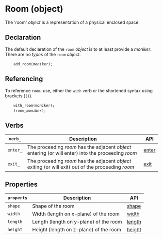 # Room (object)
The 'room' *object* is a representation of a physical enclosed space.

<a name="declaration"></a>
## Declaration
The default declaration of the `room` *object* is to at least provide a *moniker*. There are no *types* of the `room` *object*.

&nbsp;&nbsp;&nbsp;&nbsp;&nbsp;&nbsp; `add_room(`*`moniker`*`);`

<a name="referencing"></a>
## Referencing
To reference `room`, use, either the `with` verb or the shortened syntax using brackets (`()`).

&nbsp;&nbsp;&nbsp;&nbsp;&nbsp;&nbsp; `with_room(`*`moniker`*`);`<br>
&nbsp;&nbsp;&nbsp;&nbsp;&nbsp;&nbsp; `(`*`room_moniker`*`);`

<a name="verbs"></a>
## Verbs

| `verb_` | Description | API |
| --- | --- | --- |
| <a name="enter"></a> `enter_` | The proceeding *room* has the adjacent *object* entering (or will enter) into the proceeding *room* | [enter](../verb/enter.md#room) |
| <a name="exit"></a> `exit_` | The proceeding *room* has the adjacent *object* exiting (or will exit) out of the proceeding *room* | [exit](../verb/exit.md#room) |


<a name="properties"></a>
## Properties

| `property` | Description | API |
| --- | --- | --- |
| <a name="shape"></a> `shape` | Shape of the room | [shape](../../metaphysic/funct/shape.md#room) |
| <a name="width"></a> `width` | Width (length on x-plane) of the room | [width](../../metaphysic/prop/width.md#room) |
| <a name="length"></a> `length` | Length (length on y-plane) of the room | [length](../../metaphysic/propr/length.md#room) |
| <a name="height"></a> `height` | Height (length on z-plane) of the room | [height](../../metaphysic/prop/height.md#room) |